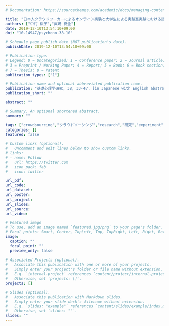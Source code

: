 ```yaml
---
# Documentation: https://sourcethemes.com/academic/docs/managing-content/

title: "日本人クラウドワーカーによるオンライン実験と大学生による実験室実験における認知課題成績の比較"
authors: ["中村 紘子","眞嶋 良全"]
date: 2019-12-10T13:54:10+09:00
doi: "10.14947/psychono.38.10"

# Schedule page publish date (NOT publication's date).
publishDate: 2019-12-10T13:54:10+09:00

# Publication type.
# Legend: 0 = Uncategorized; 1 = Conference paper; 2 = Journal article;
# 3 = Preprint / Working Paper; 4 = Report; 5 = Book; 6 = Book section;
# 7 = Thesis; 8 = Patent
publication_types: ["1"]

# Publication name and optional abbreviated publication name.
publication: "基礎心理学研究, 38, 33-47. [in Japanese with English abstract]"
publication_short: ""

abstract: ""

# Summary. An optional shortened abstract.
summary: ""

tags: ["crowdsourcing","クラウドソーシング","research","研究","experiment","実験","online","オンライン"]
categories: []
featured: false

# Custom links (optional).
#   Uncomment and edit lines below to show custom links.
# links:
# - name: Follow
#   url: https://twitter.com
#   icon_pack: fab
#   icon: twitter

url_pdf:
url_code:
url_dataset:
url_poster:
url_project:
url_slides:
url_source:
url_video:

# Featured image
# To use, add an image named `featured.jpg/png` to your page's folder. 
# Focal points: Smart, Center, TopLeft, Top, TopRight, Left, Right, BottomLeft, Bottom, BottomRight.
image:
  caption: ""
  focal_point: ""
  preview_only: false

# Associated Projects (optional).
#   Associate this publication with one or more of your projects.
#   Simply enter your project's folder or file name without extension.
#   E.g. `internal-project` references `content/project/internal-project/index.md`.
#   Otherwise, set `projects: []`.
projects: []

# Slides (optional).
#   Associate this publication with Markdown slides.
#   Simply enter your slide deck's filename without extension.
#   E.g. `slides: "example"` references `content/slides/example/index.md`.
#   Otherwise, set `slides: ""`.
slides: ""
---
```

